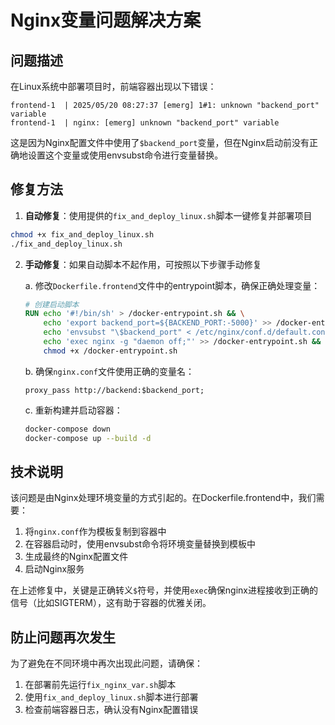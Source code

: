 # Nginx变量问题解决方案

## 问题描述

在Linux系统中部署项目时，前端容器出现以下错误：

```
frontend-1  | 2025/05/20 08:27:37 [emerg] 1#1: unknown "backend_port" variable
frontend-1  | nginx: [emerg] unknown "backend_port" variable
```

这是因为Nginx配置文件中使用了`$backend_port`变量，但在Nginx启动前没有正确地设置这个变量或使用envsubst命令进行变量替换。

## 修复方法

1. **自动修复**：使用提供的`fix_and_deploy_linux.sh`脚本一键修复并部署项目

```bash
chmod +x fix_and_deploy_linux.sh
./fix_and_deploy_linux.sh
```

2. **手动修复**：如果自动脚本不起作用，可按照以下步骤手动修复

   a. 修改`Dockerfile.frontend`文件中的entrypoint脚本，确保正确处理变量：
   
   ```dockerfile
   # 创建启动脚本
   RUN echo '#!/bin/sh' > /docker-entrypoint.sh && \
       echo 'export backend_port=${BACKEND_PORT:-5000}' >> /docker-entrypoint.sh && \
       echo 'envsubst "\$backend_port" < /etc/nginx/conf.d/default.conf.template > /etc/nginx/conf.d/default.conf' >> /docker-entrypoint.sh && \
       echo 'exec nginx -g "daemon off;"' >> /docker-entrypoint.sh && \
       chmod +x /docker-entrypoint.sh
   ```
   
   b. 确保`nginx.conf`文件使用正确的变量名：
   
   ```
   proxy_pass http://backend:$backend_port;
   ```
   
   c. 重新构建并启动容器：
   
   ```bash
   docker-compose down
   docker-compose up --build -d
   ```

## 技术说明

该问题是由Nginx处理环境变量的方式引起的。在Dockerfile.frontend中，我们需要：

1. 将`nginx.conf`作为模板复制到容器中
2. 在容器启动时，使用envsubst命令将环境变量替换到模板中
3. 生成最终的Nginx配置文件
4. 启动Nginx服务

在上述修复中，关键是正确转义`$`符号，并使用`exec`确保nginx进程接收到正确的信号（比如SIGTERM），这有助于容器的优雅关闭。

## 防止问题再次发生

为了避免在不同环境中再次出现此问题，请确保：

1. 在部署前先运行`fix_nginx_var.sh`脚本
2. 使用`fix_and_deploy_linux.sh`脚本进行部署
3. 检查前端容器日志，确认没有Nginx配置错误
